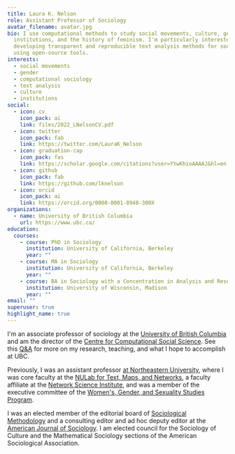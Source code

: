 ```yaml
---
title: Laura K. Nelson
role: Assistant Professor of Sociology
avatar_filename: avatar.jpg
bio: I use computational methods to study social movements, culture, gender,
  institutions, and the history of feminism. I'm particularly interested in
  developing transparent and reproducible text analysis methods for sociology
  using open-source tools.
interests:
  - social movements
  - gender
  - computational sociology
  - text analysis
  - culture
  - institutions
social:
  - icon: cv
    icon_pack: ai
    link: files/2022_LNelsonCV.pdf
  - icon: twitter
    icon_pack: fab
    link: https://twitter.com/LauraK_Nelson
  - icon: graduation-cap
    icon_pack: fas
    link: https://scholar.google.com/citations?user=YYwKhioAAAAJ&hl=en
  - icon: github
    icon_pack: fab
    link: https://github.com/lknelson
  - icon: orcid
    icon_pack: ai
    link: https://orcid.org/0000-0001-8948-300X
organizations:
  - name: University of British Columbia
    url: https://www.ubc.ca/
education:
  courses:
    - course: PhD in Sociology
      institution: University of California, Berkeley
      year: ""
    - course: MA in Sociology
      institution: University of California, Berkeley
      year: ""
    - course: BA in Sociology with a Concentration in Analysis and Research
      institution: University of Wisconsin, Madison
      year: ""
email: ""
superuser: true
highlight_name: true
---
```

I'm an associate professor of sociology at the [University of British Columbia](https://sociology.ubc.ca/profile/laura-nelson/) and am the director of the [Centre for Computational Social Science](https://ccss.arts.ubc.ca/). See this [Q&A](https://sociology.ubc.ca/news/qa-with-newly-appointed-assistant-professor-dr-laura-nelson/) for more on my research, teaching, and what I hope to accomplish at UBC.

Previously, I was an assistant professor [at Northeastern University](https://www.northeastern.edu/cssh/), where I was core faculty at the [NULab for Text, Maps, and Networks](https://web.northeastern.edu/nulab/), a faculty affiliate at the [Network Science Institute](https://www.networkscienceinstitute.org/), and was a member of the executive committee of the [Women's, Gender, and Sexuality Studies Program](https://cssh.northeastern.edu/wgss/).

I was an elected member of the editorial board of [Sociological Methodology](http://www.asanet.org/research-and-publications/journals/sociological-methodology) and a consulting editor and ad hoc deputy editor at the [American Journal of Sociology](https://www.journals.uchicago.edu/toc/ajs/current). I am elected council for the Sociology of Culture and the Mathematical Sociology sections of the American Sociological Association.
